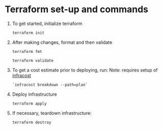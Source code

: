# Terraform set-up and commands

1.  To get started, initialize terraform

    `terraform init`

2.  After making changes, format and then validate

    `terraform fmt`

    `terraform validate`

3.  To get a cost estimate prior to deploying, run:
    Note: requires setup of [infracost](https://github.com/infracost/infracost)

        `infracost breakdown --path=plan`

4.  Deploy infrastructure

    `terraform apply`

5.  If necessary, teardown infrastructure:

    `terraform destroy`
